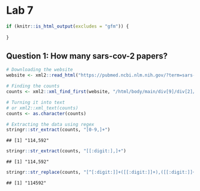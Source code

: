 Lab 7
================

``` r
if (knitr::is_html_output(excludes = "gfm")) {
  
}
```

## Question 1: How many sars-cov-2 papers?

``` r
# Downloading the website
website <- xml2::read_html("https://pubmed.ncbi.nlm.nih.gov/?term=sars-cov-2")

# Finding the counts
counts <- xml2::xml_find_first(website, "/html/body/main/div[9]/div[2]/div[2]/div[1]/span")

# Turning it into text
# or xml2::xml_text(counts)
counts <- as.character(counts)

# Extracting the data using regex
stringr::str_extract(counts, "[0-9,]+")
```

    ## [1] "114,592"

``` r
stringr::str_extract(counts, "[[:digit:],]+")
```

    ## [1] "114,592"

``` r
stringr::str_replace(counts, "[^[:digit:]]+([[:digit:]]+),([[:digit:]]+)[^[:digit:]]+", "\\1\\2")
```

    ## [1] "114592"
